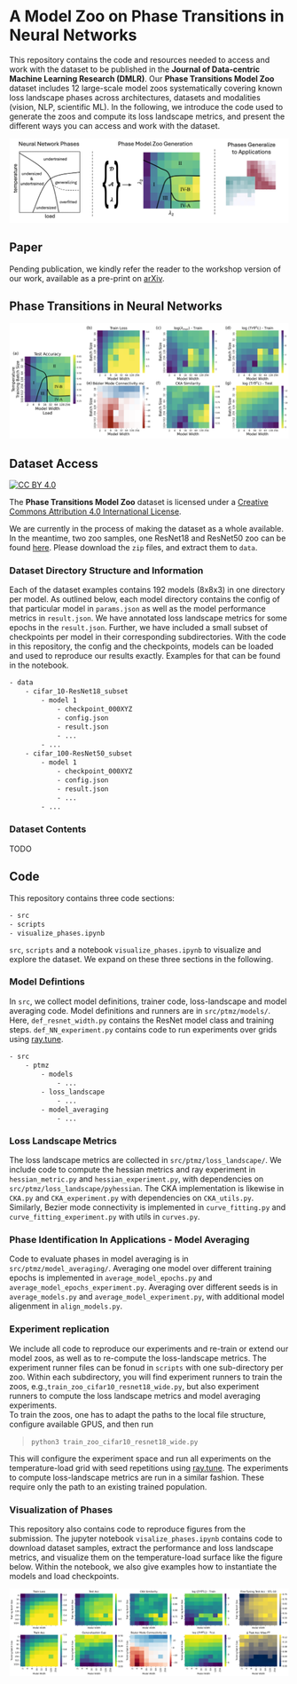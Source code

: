 # A Model Zoo on Phase Transitions in Neural Networks

This repository contains the code and resources needed to access and work with the dataset to be published in the **Journal of Data-centric Machine Learning Research (DMLR)**. Our **Phase Transitions Model Zoo** dataset includes 12 large-scale model zoos systematically covering known loss landscape phases across architectures, datasets and modalities (vision, NLP, scientific ML). In the following, we introduce the code used to generate the zoos and compute its loss landscape metrics, and present the different ways you can access and work with the dataset.

![Overview of our phase transition model zoo.](./assets/overview_phase_model_zoo.jpg)

## Paper

Pending publication, we kindly refer the reader to the workshop version of our work, available as a pre-print on [arXiv](https://arxiv.org/abs/2504.18072).

## Phase Transitions in Neural Networks

![Example for phase transitions and loss landscape metrics in our model zoo.](./assets/phases_presentation_cifar100.png)

## Dataset Access

[![CC BY 4.0][cc-by-shield]][cc-by]

The **Phase Transitions Model Zoo** dataset is licensed under a
[Creative Commons Attribution 4.0 International License][cc-by].

[cc-by]: http://creativecommons.org/licenses/by/4.0/
[cc-by-shield]: https://img.shields.io/badge/License-CC%20BY%204.0-lightgrey.svg

We are currently in the process of making the dataset as a whole available. In the meantime, two zoo samples, one ResNet18 and ResNet50 zoo can be found [here](https://drive.proton.me/urls/V2E66KY0JM#Pq5M06URN4EN). Please download the `zip` files, and extract them to `data`.

### Dataset Directory Structure and Information

Each of the dataset examples contains 192 models (8x8x3) in one directory per model. As outlined below, each model directory contains the config of that particular model in `params.json` as well as the model performance metrics in `result.json`. We have annotated loss landscape metrics for some epochs in the `result.json`. Further, we have included a small subset of checkpoints per model in their corresponding subdirectories. With the code in this repository, the config and the checkpoints, models can be loaded and used to reproduce our results exactly. Examples for that can be found in the notebook.

```
- data
    - cifar_10-ResNet18_subset
        - model 1
            - checkpoint_000XYZ
            - config.json
            - result.json
            - ...
        - ...
    - cifar_100-ResNet50_subset
        - model 1
            - checkpoint_000XYZ
            - config.json
            - result.json
            - ...
        - ...
```

### Dataset Contents

TODO

## Code

This repository contains three code sections:
```
- src
- scripts
- visualize_phases.ipynb
```

`src`, `scripts` and a notebook `visualize_phases.ipynb` to visualize and explore the dataset. We expand on these three sections in the following.
 
### Model Defintions

In `src`, we collect model definitions, trainer code, loss-landscape and model averaging code. Model definitions and runners are in `src/ptmz/models/`. Here, `def_resnet_width.py` contains the ResNet model class and training steps. `def_NN_experiment.py` contains code to run experiments over grids using [ray.tune](https://docs.ray.io/en/latest/tune/index.html).  
```
- src
    - ptmz
        - models
            - ...
        - loss_landscape
            - ...
        - model_averaging
            - ...
```

### Loss Landscape Metrics
The loss landscape metrics are collected in `src/ptmz/loss_landscape/`. We include code to compute the hessian metrics and ray experiment in `hessian_metric.py` and `hessian_experiment.py`, with dependencies on `src/ptmz/loss_landscape/pyhessian`. The CKA implementation is likewise in `CKA.py` and `CKA_experiment.py` with dependencies on `CKA_utils.py`. Similarly, Bezier mode connectivity is implemented in `curve_fitting.py` and `curve_fitting_experiment.py` with utils in `curves.py`.

### Phase Identification In Applications - Model Averaging
Code to evaluate phases in model averaging is in `src/ptmz/model_averaging/`. Averaging one model over different training epochs is implemented in `average_model_epochs.py` and `average_model_epochs_experiment.py`. Averaging over different seeds is in `average_models.py` and `average_model_experiment.py`, with additional model aligenment in `align_models.py`.

### Experiment replication
We include all code to reproduce our experiments and re-train or extend our model zoos, as well as to re-compute the loss-landscape metrics.
The experiment runner files can be fonud in `scripts` with one sub-directory per zoo. Within each subdirectory, you will find experiment runners to train the zoos, e.g.,`train_zoo_cifar10_resnet18_wide.py`, but also experiment runners to compute the loss landscape metrics and model averaging experiments.  
To train the zoos, one has to adapt the paths to the local file structure, configure available GPUS, and then run   
> `python3 train_zoo_cifar10_resnet18_wide.py`   

This will configure the experiment space and run all experiments on the temperature-load grid with seed repetitions using [ray.tune](https://docs.ray.io/en/latest/tune/index.html). The experiments to compute loss-landscape metrics are run in a similar fashion. These require only the path to an existing trained population.

### Visualization of Phases
This repository also contains code to reproduce figures from the submission. The jupyter notebook `visalize_phases.ipynb` contains code to download dataset samples, extract the performance and loss landscape metrics, and visualize them on the temperature-load surface like the figure below. Within the notebook, we also give examples how to instantiate the models and load checkpoints. 

![Phase transitions in performance, loss landscape metrics and downstream tasks in our model zoo.](./assets/phase_plot_r18_c10_v2.png)